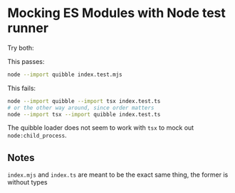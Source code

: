 # Mocking ES Modules with Node test runner

Try both:

This passes:

```bash
node --import quibble index.test.mjs
```

This fails:

```bash
node --import quibble --import tsx index.test.ts
# or the other way around, since order matters
node --import tsx --import quibble index.test.ts
```

The quibble loader does not seem to work with `tsx` to mock out `node:child_process`.

## Notes

`index.mjs` and `index.ts` are meant to be the exact same thing, the former is without types

